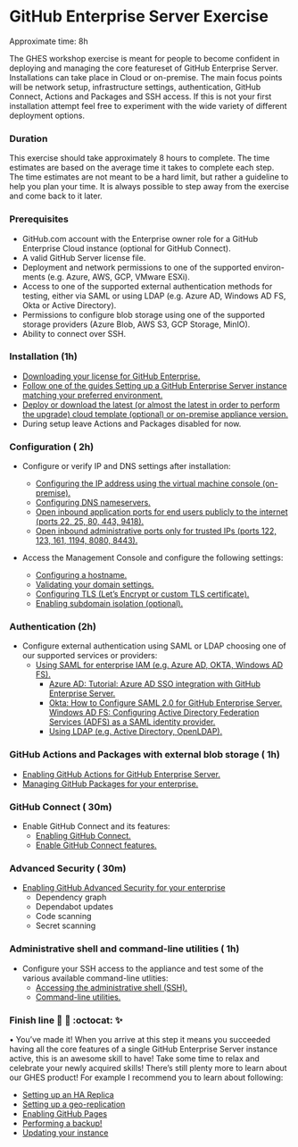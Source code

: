 # GitHub Enterprise Server Exercise
Approximate time: 8h

The GHES workshop exercise is meant for people to become confident in deploying and managing the core featureset of GitHub Enterprise Server. Installations can take place in Cloud or on-premise. The main focus points will be network setup, infrastructure settings, authentication, GitHub Connect, Actions and Packages and SSH access. If this is not your first installation attempt feel free to experiment with the wide variety of different deployment options.

### Duration
This exercise should take approximately 8 hours to complete. The time estimates are based on the average time it takes to complete each step. The time estimates are not meant to be a hard limit, but rather a guideline to help you plan your time. It is always possible to step away from the exercise and come back to it later.


### Prerequisites
- GitHub.com account with the Enterprise owner role for a GitHub Enterprise Cloud instance (optional for GitHub Connect).
- A valid GitHub Server license file.
- Deployment and network permissions to one of the supported environ-
ments (e.g. Azure, AWS, GCP, VMware ESXi).
- Access to one of the supported external authentication methods for testing,
either via SAML or using LDAP (e.g. Azure AD, Windows AD FS, Okta or Active Directory).
- Permissions to configure blob storage using one of the supported storage
providers (Azure Blob, AWS S3, GCP Storage, MinIO).
- Ability to connect over SSH.

### Installation (1h)
- [Downloading your license for GitHub Enterprise.](https://docs.github.com/en/enterprise-server@3.10/billing/managing-your-license-for-github-enterprise/downloading-your-license-for-github-enterprise)
- [Follow one of the guides Setting up a GitHub Enterprise Server instance matching your preferred environment.](https://docs.github.com/en/enterprise-server@3.10/admin/installation/setting-up-a-github-enterprise-server-instance)
- [Deploy or download the latest (or almost the latest in order to perform the upgrade) cloud template (optional) or on-premise appliance version.](https://enterprise.github.com/releases/)
- During setup leave Actions and Packages disabled for now.


### Configuration ( 2h)
- Configure or verify IP and DNS settings after installation:
  - [Configuring the IP address using the virtual machine console (on-premise).](https://docs.github.com/en/enterprise-server@3.10/admin/configuration/configuring-network-settings/configuring-the-ip-address-using-the-virtual-machine-console)
  - [Configuring DNS nameservers.](https://docs.github.com/en/enterprise-server@3.10/admin/configuration/configuring-network-settings/configuring-dns-nameservers)
  - [Open inbound application ports for end users publicly to the internet (ports 22, 25, 80, 443, 9418).](https://docs.github.com/en/enterprise-server@3.10/admin/configuration/configuring-network-settings/network-ports#application-ports-for-end-users)
  - [Open inbound administrative ports only for trusted IPs (ports 122, 123, 161, 1194, 8080, 8443).](https://docs.github.com/en/enterprise-server@3.10/admin/configuration/configuring-network-settings/network-ports#administrative-ports)

- Access the Management Console and configure the following settings:
  - [Configuring a hostname.](https://docs.github.com/en/enterprise-server@3.10/admin/configuration/configuring-network-settings/configuring-the-hostname-for-your-instance)
  - [Validating your domain settings.](https://docs.github.com/en/enterprise-server@3.10/admin/configuration/configuring-network-settings/validating-your-domain-settings)
  - [Configuring TLS (Let’s Encrypt or custom TLS certificate).](https://docs.github.com/en/enterprise-server@3.10/admin/configuration/hardening-security-for-your-enterprise/configuring-tls)
  - [Enabling subdomain isolation (optional).](https://docs.github.com/en/enterprise-server@3.10/admin/configuration/hardening-security-for-your-enterprise/enabling-subdomain-isolation)


### Authentication (2h)
- Configure external authentication using SAML or LDAP choosing one of our supported services or providers:
  - [Using SAML for enterprise IAM (e.g. Azure AD, OKTA, Windows AD FS).](https://docs.github.com/en/enterprise-server@3.10/admin/identity-and-access-management/using-saml-for-enterprise-iam)
    - [Azure AD: Tutorial: Azure AD SSO integration with GitHub Enterprise Server.](https://learn.microsoft.com/en-us/entra/identity/saas-apps/github-ae-tutorial)
    - [Okta: How to Configure SAML 2.0 for GitHub Enterprise Server. Windows AD FS: Configuring Active Directory Federation Services (ADFS) as a SAML identity provider.](https://saml-doc.okta.com/SAML_Docs/How-to-Configure-SAML-2.0-for-Github_Enterprise.html)
    - [Using LDAP (e.g. Active Directory, OpenLDAP).](https://gist.github.com/nicklegan/b3c5d6beb1752f6459d7d37f04540245)

### GitHub Actions and Packages with external blob storage ( 1h)
- [Enabling GitHub Actions for GitHub Enterprise Server.](https://docs.github.com/en/enterprise-server@3.10/admin/github-actions/enabling-github-actions-for-github-enterprise-server)
- [Managing GitHub Packages for your enterprise.](https://docs.github.com/en/enterprise-server@3.10/admin/packages)

### GitHub Connect ( 30m)
- Enable GitHub Connect and its features: 
  - [Enabling GitHub Connect.](https://docs.github.com/en/enterprise-server@3.10/admin/configuration/configuring-github-connect/managing-github-connect#enabling-github-connect)
  - [Enable GitHub Connect features.](https://docs.github.com/en/enterprise-server@3.10/admin/configuration/configuring-github-connect/about-github-connect#github-connect-features)

### Advanced Security ( 30m)
- [Enabling GitHub Advanced Security for your enterprise](https://docs.github.com/en/enterprise-server@3.10/admin/code-security/managing-github-advanced-security-for-your-enterprise/enabling-github-advanced-security-for-your-enterprise)
  - Dependency graph
  - Dependabot updates 
  - Code scanning
  - Secret scanning


### Administrative shell and command-line utilities ( 1h)
- Configure your SSH access to the appliance and test some of the various available command-line utlities:
  - [Accessing the administrative shell (SSH).](https://docs.github.com/en/enterprise-server@3.10/admin/administering-your-instance/administering-your-instance-from-the-command-line/accessing-the-administrative-shell-ssh)
  - [Command-line utilities.](https://docs.github.com/en/enterprise-server@3.10/admin/administering-your-instance/administering-your-instance-from-the-command-line/command-line-utilities)

### Finish line :checkered_flag: :rocket: :octocat: :sparkles:
• You’ve made it! When you arrive at this step it means you succeeded having all the core features of a single GitHub Enterprise Server instance active, this is an awesome skill to have! Take some time to relax and celebrate your newly acquired skills! There’s still plenty more to learn about our GHES product! For example I recommend you to learn about following:

- [Setting up an HA Replica](https://docs.github.com/en/enterprise-server@3.10/admin/monitoring-managing-and-updating-your-instance/configuring-high-availability/creating-a-high-availability-replica#creating-a-high-availability-replica)
- [Setting up a geo-replication](https://docs.github.com/en/enterprise-server@3.10/admin/monitoring-managing-and-updating-your-instance/configuring-high-availability/creating-a-high-availability-replica#creating-geo-replication-replicas)
- [Enabling GitHub Pages](https://docs.github.com/en/enterprise-server@3.10/admin/configuration/configuring-user-applications-for-your-enterprise/configuring-github-pages-for-your-enterprise)
- [Performing a backup!](https://docs.github.com/en/enterprise-server@3.10/admin/backing-up-and-restoring-your-instance/configuring-backups-on-your-instance)
- [Updating your instance](https://docs.github.com/en/enterprise-server@3.10/admin/monitoring-managing-and-updating-your-instance/updating-the-virtual-machine-and-physical-resources/upgrading-github-enterprise-server)

